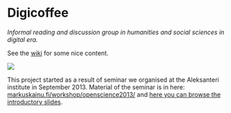 # Digicoffee

*Informal reading and discussion group in humanities and social sciences in digital era.*

See the [wiki](https://github.com/digieast/digicoffee/wiki) for some nice content.

![](http://fc06.deviantart.net/fs70/f/2013/153/2/6/digi_coffee_by_theanimalfan90-d67mr4o.png)

This project started as a result of seminar we organised at the Aleksanteri institute in September 2013. Material of the seminar is in here: [markuskainu.fi/workshop/openscience2013/](http://markuskainu.fi/workshop/openscience2013/) and [here you can browse the introductory slides](http://markuskainu.fi/workshop/openscience2013/openscience2013_slides.html#/).
